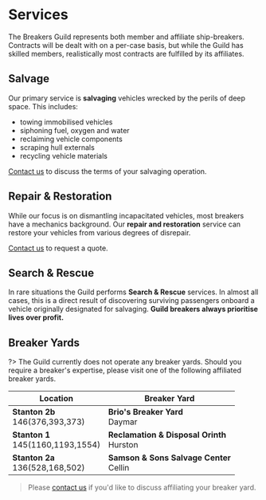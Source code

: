 # Services

The Breakers Guild represents both member and affiliate ship-breakers. Contracts will be dealt with on a per-case basis, but while the Guild has skilled members, realistically most contracts are fulfilled by its affiliates.

## Salvage

Our primary service is **salvaging** vehicles wrecked by the perils of deep space. This includes:

* towing immobilised vehicles
* siphoning fuel, oxygen and water
* reclaiming vehicle components
* scraping hull externals
* recycling vehicle materials

[Contact us](https://robertsspaceindustries.com/spectrum/community/BREAKER) to discuss the terms of your salvaging operation.

## Repair & Restoration

While our focus is on dismantling incapacitated vehicles, most breakers have a mechanics background. Our **repair and restoration** service can restore your vehicles from various degrees of disrepair.

[Contact us](https://robertsspaceindustries.com/spectrum/community/BREAKER) to request a quote.

## Search & Rescue

In rare situations the Guild performs **Search & Rescue** services. In almost all cases, this is a direct result of discovering surviving passengers onboard a vehicle originally designated for salvaging. **Guild breakers always prioritise lives over profit.**

## Breaker Yards

?> The Guild currently does not operate any breaker yards. Should you require a breaker's expertise, please visit one of the following affiliated breaker yards.

Location | Breaker Yard
-------- | ------------
**Stanton 2b**<br />146(376,393,373) | **Brio's Breaker Yard**<br />Daymar
**Stanton 1**<br />145(1160,1193,1554) | **Reclamation & Disposal Orinth**<br />Hurston
**Stanton 2a**<br />136(528,168,502) | **Samson & Sons Salvage Center**<br />Cellin

> Please [contact us](https://robertsspaceindustries.com/spectrum/community/BREAKER) if you'd like to discuss affiliating your breaker yard.
